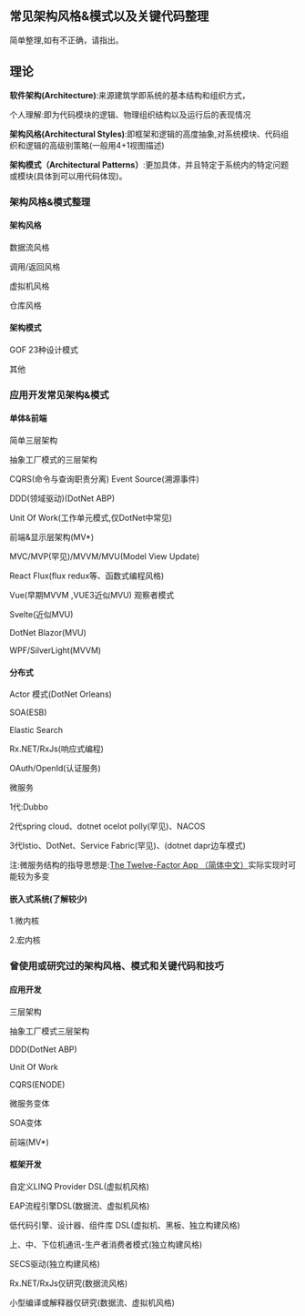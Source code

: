 ## 常见架构风格&模式以及关键代码整理

简单整理,如有不正确，请指出。

## 理论

**软件架构(Architecture)**:来源建筑学即系统的基本结构和组织方式，

个人理解:即为代码模块的逻辑、物理组织结构以及运行后的表现情况

**架构风格(Architectural Styles)**:即框架和逻辑的高度抽象,对系统模块、代码组织和逻辑的高级别策略(一般用4+1视图描述)

**架构模式（Architectural Patterns）**:更加具体，并且特定于系统内的特定问题或模块(具体到可以用代码体现)。

### 架构风格&模式整理

#### **架构风格**

数据流风格

调用/返回风格

虚拟机风格

仓库风格

#### **架构模式**

GOF 23种设计模式

其他

### 应用开发常见架构&模式

#### 单体&前端

简单三层架构 

 抽象工厂模式的三层架构

CQRS(命令与查询职责分离) Event Source(溯源事件)

DDD(领域驱动)(DotNet ABP) 

Unit Of Work(工作单元模式,仅DotNet中常见)

前端&显示层架构(MV*)

MVC/MVP(罕见)/MVVM/MVU(Model View Update)

React Flux(flux redux等、函数式编程风格)

Vue(早期MVVM ,VUE3近似MVU) 观察者模式

Svelte(近似MVU)

DotNet Blazor(MVU)

WPF/SilverLight(MVVM)

#### 分布式

Actor 模式(DotNet Orleans)

SOA(ESB)

Elastic Search

Rx.NET/RxJs(响应式编程)

OAuth/OpenId(认证服务)

微服务

1代:Dubbo

2代spring cloud、dotnet ocelot polly(罕见)、NACOS

3代Istio、DotNet、Service Fabric(罕见)、(dotnet dapr边车模式)

注:微服务结构的指导思想是:[The Twelve-Factor App （简体中文）](https://12factor.net/zh_cn/)实际实现时可能较为多变

#### 嵌入式系统(了解较少)

1.微内核

2.宏内核

### 曾使用或研究过的架构风格、模式和关键代码和技巧

#### 应用开发

三层架构

抽象工厂模式三层架构

DDD(DotNet ABP)

Unit Of Work

CQRS(ENODE)

微服务变体

SOA变体

前端(MV*)

#### 框架开发

自定义LINQ Provider DSL(虚拟机风格)

EAP流程引擎DSL(数据流、虚拟机风格)

低代码引擎、设计器、组件库 DSL(虚拟机、黑板、独立构建风格)

上、中、下位机通讯-生产者消费者模式(独立构建风格)

SECS驱动(独立构建风格)

Rx.NET/RxJs仅研究(数据流风格)

小型编译或解释器仅研究(数据流、虚拟机风格)
